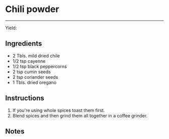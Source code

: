 # Chili powder
---
Yield:

## Ingredients
- 2 Tbls. mild dried chile
- 1/2 tsp cayenne
- 1/2 tsp black peppercorns
- 2 tsp cumin seeds
- 2 tsp coriander seeds
- 1 Tbls. dried oregano

## Instructions
1. If you're using whole spices toast them first. 
2. Blend spices and then grind them all together in a coffee grinder.

## Notes

